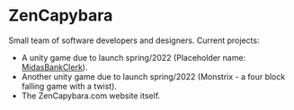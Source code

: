 # ZenCapybara
Small team of software developers and designers.
Current projects:

- A unity game due to launch spring/2022 (Placeholder name: <a href = "https://github.com/ZenCapybara/MidasBankClerk">MidasBankClerk</a>).
- Another unity game due to launch spring/2022 (Monstrix - a four block falling game with a twist).
- The ZenCapybara.com website itself.
